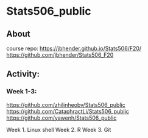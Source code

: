 # Stats506_public
## About
course repo: https://jbhender.github.io/Stats506/F20/
https://github.com/jbhender/Stats506_F20

## Activity:
### Week 1-3: 
https://github.com/zhilinheobv/Stats506_public
https://github.com/CataphractLi/Stats506_public
https://github.com/yawenh/Stats506_public

Week 1. Linux shell
Week 2. R 
Week 3. Git
